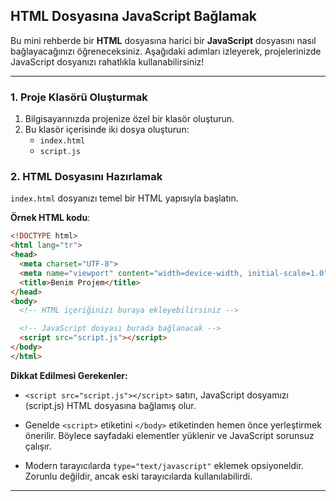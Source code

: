 ## HTML Dosyasına JavaScript Bağlamak

Bu mini rehberde bir **HTML** dosyasına harici bir **JavaScript** dosyasını nasıl bağlayacağınızı öğreneceksiniz. Aşağıdaki adımları izleyerek, projelerinizde JavaScript dosyanızı rahatlıkla kullanabilirsiniz!

---

### 1. Proje Klasörü Oluşturmak

1. Bilgisayarınızda projenize özel bir klasör oluşturun.
2. Bu klasör içerisinde iki dosya oluşturun:
   - `index.html`
   - `script.js`

### 2. HTML Dosyasını Hazırlamak

`index.html` dosyanızı temel bir HTML yapısıyla başlatın.

**Örnek HTML kodu**:
```html
<!DOCTYPE html>
<html lang="tr">
<head>
  <meta charset="UTF-8">
  <meta name="viewport" content="width=device-width, initial-scale=1.0">
  <title>Benim Projem</title>
</head>
<body>
  <!-- HTML içeriğinizi buraya ekleyebilirsiniz -->

  <!-- JavaScript dosyası burada bağlanacak -->
  <script src="script.js"></script>
</body>
</html>

```

**Dikkat Edilmesi Gerekenler:**

- `<script src="script.js"></script>` satırı, JavaScript dosyamızı (script.js) HTML dosyasına bağlamış olur.
- Genelde `<script>` etiketini `</body>` etiketinden hemen önce yerleştirmek önerilir. Böylece sayfadaki elementler yüklenir ve JavaScript sorunsuz çalışır.

- Modern tarayıcılarda `type="text/javascript"` eklemek opsiyoneldir. Zorunlu değildir, ancak eski tarayıcılarda kullanılabilirdi.

---